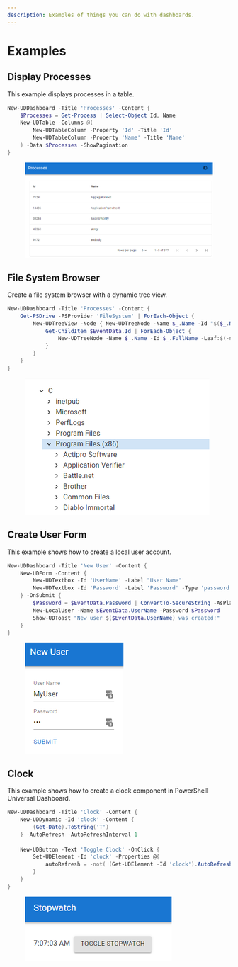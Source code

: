 ```yaml
---
description: Examples of things you can do with dashboards.
---
```


# Examples

## Display Processes

This example displays processes in a table.&#x20;

```powershell
New-UDDashboard -Title 'Processes' -Content {
    $Processes = Get-Process | Select-Object Id, Name
    New-UDTable -Columns @(
        New-UDTableColumn -Property 'Id' -Title 'Id'
        New-UDTableColumn -Property 'Name' -Title 'Name'
    ) -Data $Processes -ShowPagination
}
```

<figure><img src="../../.gitbook/assets/image (6) (4).png" alt=""><figcaption></figcaption></figure>

## File System Browser

Create a file system browser with a dynamic tree view.&#x20;

```powershell
New-UDDashboard -Title 'Processes' -Content {
    Get-PSDrive -PSProvider 'FileSystem' | ForEach-Object {
        New-UDTreeView -Node { New-UDTreeNode -Name $_.Name -Id "$($_.Name):\" } -OnNodeClicked {
            Get-ChildItem $EventData.Id | ForEach-Object {
                New-UDTreeNode -Name $_.Name -Id $_.FullName -Leaf:$(-not $_.PSIsContainer)
            }
        }
    }
}
```

<figure><img src="../../.gitbook/assets/image (2) (1).png" alt=""><figcaption></figcaption></figure>

## Create User Form

This example shows how to create a local user account.&#x20;

```powershell
New-UDDashboard -Title 'New User' -Content {
    New-UDForm -Content {
        New-UDTextbox -Id 'UserName' -Label "User Name"
        New-UDTextbox -Id 'Password' -Label 'Password' -Type 'password'
    } -OnSubmit {
        $Password = $EventData.Password | ConvertTo-SecureString -AsPlainText
        New-LocalUser -Name $EventData.UserName -Password $Password
        Show-UDToast "New user $($EventData.UserName) was created!"
    }
}
```

<figure><img src="../../.gitbook/assets/image (2) (4) (1).png" alt=""><figcaption></figcaption></figure>

## Clock

This example shows how to create a clock component in PowerShell Universal Dashboard.

```powershell
New-UDDashboard -Title 'Clock' -Content {
    New-UDDynamic -Id 'clock' -Content {
        (Get-Date).ToString('T')
    } -AutoRefresh -AutoRefreshInterval 1
    
    New-UDButton -Text 'Toggle Clock' -OnClick {
        Set-UDElement -Id 'clock' -Properties @{
            autoRefresh = -not( (Get-UDElement -Id 'clock').AutoRefresh)
        }
    }
}
```

<figure><img src="../../.gitbook/assets/image (1) (3).png" alt=""><figcaption></figcaption></figure>
